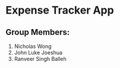 # Expense Tracker App

## Group Members:
1. Nicholas Wong <br />
2. John Luke Joeshua <br />
3. Ranveer Singh Balleh
